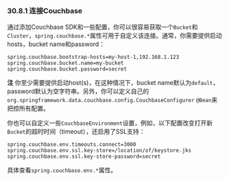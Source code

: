 ### 30.8.1 连接Couchbase

通过添加Couchbase SDK和一些配置，你可以很容易获取一个`Bucket`和`Cluster`，`spring.couchbase.*`属性可用于自定义该连接。通常，你需要提供启动hosts，bucket name和password：
```properties
spring.couchbase.bootstrap-hosts=my-host-1,192.168.1.123
spring.couchbase.bucket.name=my-bucket
spring.couchbase.bucket.password=secret
```
**注** 你至少需要提供启动host(s)，在这种情况下，bucket name默认为`default`，password默认为空字符串。另外，你可以定义自己的`org.springframework.data.couchbase.config.CouchbaseConfigurer` `@Bean`来把控所有配置。

你也可以自定义一些`CouchbaseEnvironment`设置，例如，以下配置改变打开新`Bucket`的超时时间（timeout），还启用了SSL支持：
```properties
spring.couchbase.env.timeouts.connect=3000
spring.couchbase.env.ssl.key-store=/location/of/keystore.jks
spring.couchbase.env.ssl.key-store-password=secret
```
具体查看`spring.couchbase.env.*`属性。

